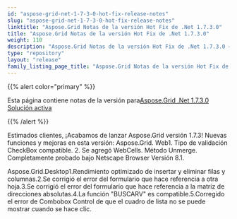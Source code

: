 ```yaml
---
id: "aspose-grid-net-1-7-3-0-hot-fix-release-notes"
slug: "aspose-grid-net-1-7-3-0-hot-fix-release-notes"
linktitle: "Aspose.Grid Notas de la versión Hot Fix de .Net 1.7.3.0"
title: "Aspose.Grid Notas de la versión Hot Fix de .Net 1.7.3.0"
weight: 110
description: "Aspose.Grid Notas de la versión Hot Fix de .Net 1.7.3.0 – the latest updates and fixes."
type: "repository"
layout: "release"
family_listing_page_title: "Aspose.Grid Notas de la versión Hot Fix de .Net 1.7.3.0"
---
```

{{% alert color="primary" %}} 

 Esta página contiene notas de la versión para[Aspose.Grid .Net 1.7.3.0 Solución activa](https://releases.aspose.com/cells/net/new-releases/aspose.grid-.net-1.7.3.0-hot-fix/)

{{% /alert %}} 

 Estimados clientes, ¡Acabamos de lanzar Aspose.Grid versión 1.7.3! Nuevas funciones y mejoras en esta versión: Aspose.Grid. Web1. Tipo de validación CheckBox compatible. 2. Se agregó WebCells. Método Unmerge. Completamente probado bajo Netscape Browser Versión 8.1.

Aspose.Grid.Desktop1.Rendimiento optimizado de insertar y eliminar filas y columnas.2.Se corrigió el error del formulario que hace referencia a otra hoja.3.Se corrigió el error del formulario que hace referencia a la matriz de direcciones absolutas.4.La función "BUSCARV" es compatible.5.Corregido el error de Combobox Control de que el cuadro de lista no se puede mostrar cuando se hace clic.


